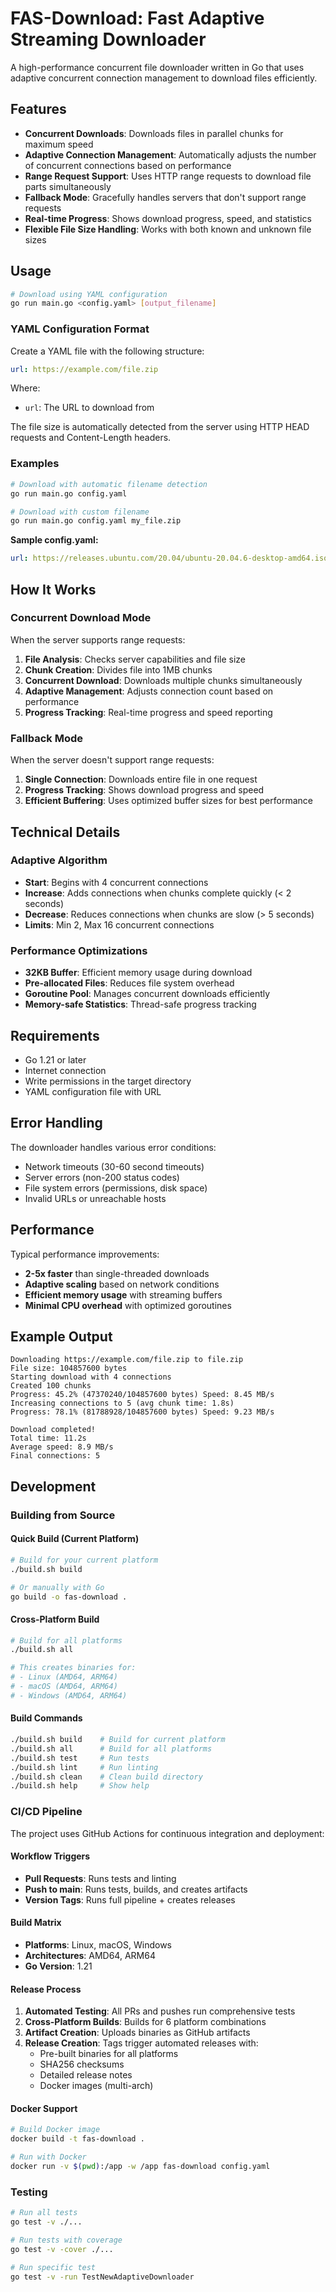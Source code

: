 # FAS-Download: Fast Adaptive Streaming Downloader

A high-performance concurrent file downloader written in Go that uses adaptive concurrent connection management to download files efficiently.

## Features

- **Concurrent Downloads**: Downloads files in parallel chunks for maximum speed
- **Adaptive Connection Management**: Automatically adjusts the number of concurrent connections based on performance
- **Range Request Support**: Uses HTTP range requests to download file parts simultaneously
- **Fallback Mode**: Gracefully handles servers that don't support range requests
- **Real-time Progress**: Shows download progress, speed, and statistics
- **Flexible File Size Handling**: Works with both known and unknown file sizes

## Usage

```bash
# Download using YAML configuration
go run main.go <config.yaml> [output_filename]
```

### YAML Configuration Format

Create a YAML file with the following structure:

```yaml
url: https://example.com/file.zip
```

Where:
- `url`: The URL to download from

The file size is automatically detected from the server using HTTP HEAD requests and Content-Length headers.

### Examples

```bash
# Download with automatic filename detection
go run main.go config.yaml

# Download with custom filename
go run main.go config.yaml my_file.zip
```

**Sample config.yaml:**
```yaml
url: https://releases.ubuntu.com/20.04/ubuntu-20.04.6-desktop-amd64.iso.torrent
```

## How It Works

### Concurrent Download Mode
When the server supports range requests:
1. **File Analysis**: Checks server capabilities and file size
2. **Chunk Creation**: Divides file into 1MB chunks
3. **Concurrent Download**: Downloads multiple chunks simultaneously
4. **Adaptive Management**: Adjusts connection count based on performance
5. **Progress Tracking**: Real-time progress and speed reporting

### Fallback Mode
When the server doesn't support range requests:
1. **Single Connection**: Downloads entire file in one request
2. **Progress Tracking**: Shows download progress and speed
3. **Efficient Buffering**: Uses optimized buffer sizes for best performance

## Technical Details

### Adaptive Algorithm
- **Start**: Begins with 4 concurrent connections
- **Increase**: Adds connections when chunks complete quickly (< 2 seconds)
- **Decrease**: Reduces connections when chunks are slow (> 5 seconds)
- **Limits**: Min 2, Max 16 concurrent connections

### Performance Optimizations
- **32KB Buffer**: Efficient memory usage during download
- **Pre-allocated Files**: Reduces file system overhead
- **Goroutine Pool**: Manages concurrent downloads efficiently
- **Memory-safe Statistics**: Thread-safe progress tracking

## Requirements

- Go 1.21 or later
- Internet connection
- Write permissions in the target directory
- YAML configuration file with URL

## Error Handling

The downloader handles various error conditions:
- Network timeouts (30-60 second timeouts)
- Server errors (non-200 status codes)
- File system errors (permissions, disk space)
- Invalid URLs or unreachable hosts

## Performance

Typical performance improvements:
- **2-5x faster** than single-threaded downloads
- **Adaptive scaling** based on network conditions
- **Efficient memory usage** with streaming buffers
- **Minimal CPU overhead** with optimized goroutines

## Example Output

```
Downloading https://example.com/file.zip to file.zip
File size: 104857600 bytes
Starting download with 4 connections
Created 100 chunks
Progress: 45.2% (47370240/104857600 bytes) Speed: 8.45 MB/s
Increasing connections to 5 (avg chunk time: 1.8s)
Progress: 78.1% (81788928/104857600 bytes) Speed: 9.23 MB/s

Download completed!
Total time: 11.2s
Average speed: 8.9 MB/s
Final connections: 5
```

## Development

### Building from Source

#### Quick Build (Current Platform)
```bash
# Build for your current platform
./build.sh build

# Or manually with Go
go build -o fas-download .
```

#### Cross-Platform Build
```bash
# Build for all platforms
./build.sh all

# This creates binaries for:
# - Linux (AMD64, ARM64)
# - macOS (AMD64, ARM64)
# - Windows (AMD64, ARM64)
```

#### Build Commands
```bash
./build.sh build    # Build for current platform
./build.sh all      # Build for all platforms
./build.sh test     # Run tests
./build.sh lint     # Run linting
./build.sh clean    # Clean build directory
./build.sh help     # Show help
```

### CI/CD Pipeline

The project uses GitHub Actions for continuous integration and deployment:

#### Workflow Triggers
- **Pull Requests**: Runs tests and linting
- **Push to main**: Runs tests, builds, and creates artifacts
- **Version Tags**: Runs full pipeline + creates releases

#### Build Matrix
- **Platforms**: Linux, macOS, Windows
- **Architectures**: AMD64, ARM64
- **Go Version**: 1.21

#### Release Process
1. **Automated Testing**: All PRs and pushes run comprehensive tests
2. **Cross-Platform Builds**: Builds for 6 platform combinations
3. **Artifact Creation**: Uploads binaries as GitHub artifacts
4. **Release Creation**: Tags trigger automated releases with:
   - Pre-built binaries for all platforms
   - SHA256 checksums
   - Detailed release notes
   - Docker images (multi-arch)

#### Docker Support
```bash
# Build Docker image
docker build -t fas-download .

# Run with Docker
docker run -v $(pwd):/app -w /app fas-download config.yaml
```

### Testing

```bash
# Run all tests
go test -v ./...

# Run tests with coverage
go test -v -cover ./...

# Run specific test
go test -v -run TestNewAdaptiveDownloader
```
